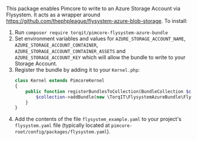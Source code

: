 This package enables Pimcore to write to an Azure Storage Account via Flysystem. It acts as a wrapper around https://github.com/thephpleague/flysystem-azure-blob-storage. To install:

1. Run `composer require torqit/pimcore-flysystem-azure-bundle`
2. Set environment variables and values for `AZURE_STORAGE_ACCOUNT_NAME`, `AZURE_STORAGE_ACCOUNT_CONTAINER`, `AZURE_STORAGE_ACCOUNT_CONTAINER_ASSETS` and `AZURE_STORAGE_ACCOUNT_KEY` which will allow the bundle to write to your Storage Account.
3. Register the bundle by adding it to your `Kernel.php`:
    ```php
    class Kernel extends PimcoreKernel
    {
        public function registerBundlesToCollection(BundleCollection $collection) {
            $collection->addBundle(new \TorqIT\FlysystemAzureBundle\FlysystemAzureBundle\FlysystemAzureBundle);
        }
    }
4. Add the contents of the file `flysystem_example.yaml` to your project's `flysystem.yaml` file (typically located at `pimcore-root/config/packages/flysystem.yaml`).
